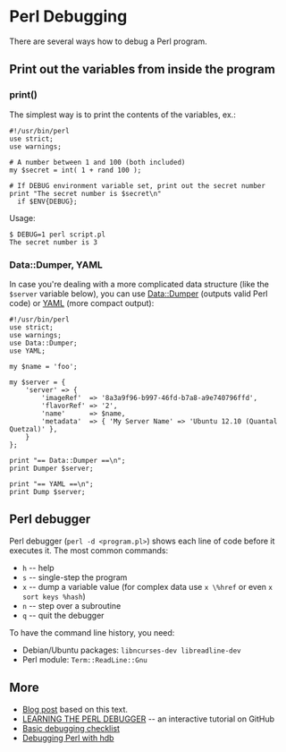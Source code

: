 # Perl Debugging

There are several ways how to debug a Perl program.

## Print out the variables from inside the program

### print()

The simplest way is to print the contents of the variables, ex.:

    #!/usr/bin/perl
    use strict;
    use warnings;

    # A number between 1 and 100 (both included)
    my $secret = int( 1 + rand 100 );

    # If DEBUG environment variable set, print out the secret number
    print "The secret number is $secret\n"
      if $ENV{DEBUG};

Usage:

    $ DEBUG=1 perl script.pl
    The secret number is 3

### Data::Dumper, YAML

In case you're dealing with a more complicated data structure (like the `$server` variable below), you can use [Data::Dumper](http://perldoc.perl.org/Data/Dumper.html) (outputs valid Perl code) or [YAML](https://metacpan.org/module/YAML) (more compact output):

    #!/usr/bin/perl
    use strict;
    use warnings;
    use Data::Dumper;
    use YAML;

    my $name = 'foo';

    my $server = {
        'server' => {
            'imageRef'  => '8a3a9f96-b997-46fd-b7a8-a9e740796ffd',
            'flavorRef' => '2',
            'name'      => $name,
            'metadata'  => { 'My Server Name' => 'Ubuntu 12.10 (Quantal Quetzal)' },
        }
    };

    print "== Data::Dumper ==\n";
    print Dumper $server;

    print "== YAML ==\n";
    print Dump $server;

## Perl debugger

Perl debugger (`perl -d <program.pl>`) shows each line of code before it executes it. The most common commands:

 * `h` -- help
 * `s` -- single-step the program
 * `x` -- dump a variable value (for complex data use `x \%href` or even `x sort keys %hash`)
 * `n` -- step over a subroutine
 * `q` -- quit the debugger

To have the command line history, you need:

 * Debian/Ubuntu packages: `libncurses-dev libreadline-dev`
 * Perl module: `Term::ReadLine::Gnu`

## More

* [Blog post](http://jreisinger.blogspot.sk/2013/12/debugging-perl-scripts.html) based on this text.
* [LEARNING THE PERL DEBUGGER](http://techblog.net-a-porter.com/2014/03/learning-the-perl-debugger-introduction/) -- an interactive tutorial on GitHub
* [Basic debugging checklist](http://perlmonks.org/?node=Basic%20debugging%20checklist)
* [Debugging Perl with hdb](http://perlmaven.com/debugging-perl-with-hdb)

